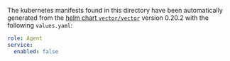 The kubernetes manifests found in this directory have been automatically generated
from the [helm chart `vector/vector`](https://github.com/vectordotdev/helm-charts/tree/master/charts/vector)
version 0.20.2 with the following `values.yaml`:

```yaml
role: Agent
service:
  enabled: false
```
